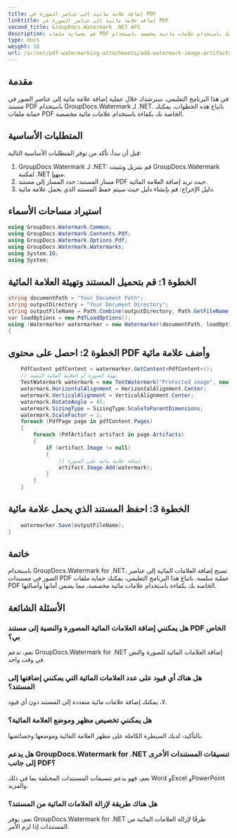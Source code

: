```yaml
---
title: إضافة علامة مائية إلى عناصر الصورة في PDF
linktitle: إضافة علامة مائية إلى عناصر الصورة في PDF
second_title: GroupDocs.Watermark .NET API
description: قم بحماية ملفات PDF الخاصة بك باستخدام علامات مائية مخصصة باستخدام GroupDocs.Watermark لـ .NET. يمكنك بسهولة إضافة علامات مائية نصية أو صورية إلى عناصر الصور في مستندات PDF.
type: docs
weight: 18
url: /ar/net/pdf-watermarking-attachments/add-watermark-image-artifacts-pdf/
---
```

## مقدمة
في هذا البرنامج التعليمي، سنرشدك خلال عملية إضافة علامة مائية إلى عناصر الصور في مستند PDF باستخدام GroupDocs.Watermark لـ .NET. باتباع هذه الخطوات، يمكنك حماية ملفات PDF الخاصة بك بكفاءة باستخدام علامات مائية مخصصة.
## المتطلبات الأساسية
قبل أن نبدأ، تأكد من توفر المتطلبات الأساسية التالية:
1.  GroupDocs.Watermark لـ .NET: قم بتنزيل وتثبيت GroupDocs.Watermark لمكتبة .NET من[هنا](https://releases.groupdocs.com/Watermark/net/).
2. مسار المستند: حدد المسار إلى مستند PDF حيث تريد إضافة العلامة المائية.
3. دليل الإخراج: قم بإنشاء دليل حيث سيتم حفظ المستند الذي يحمل علامة مائية.

## استيراد مساحات الأسماء
```csharp
using GroupDocs.Watermark.Common;
using GroupDocs.Watermark.Contents.Pdf;
using GroupDocs.Watermark.Options.Pdf;
using GroupDocs.Watermark.Watermarks;
using System.IO;
using System;
```
## الخطوة 1: قم بتحميل المستند وتهيئة العلامة المائية
```csharp
string documentPath = "Your Document Path";
string outputDirectory = "Your Document Directory";
string outputFileName = Path.Combine(outputDirectory, Path.GetFileName(documentPath));
var loadOptions = new PdfLoadOptions();
using (Watermarker watermarker = new Watermarker(documentPath, loadOptions))
{
```
## الخطوة 2: احصل على محتوى PDF وأضف علامة مائية
```csharp
	PdfContent pdfContent = watermarker.GetContent<PdfContent>();
	// تهيئة الصورة أو العلامة المائية النصية
	TextWatermark watermark = new TextWatermark("Protected image", new Font("Arial", 8));
	watermark.HorizontalAlignment = HorizontalAlignment.Center;
	watermark.VerticalAlignment = VerticalAlignment.Center;
	watermark.RotateAngle = 45;
	watermark.SizingType = SizingType.ScaleToParentDimensions;
	watermark.ScaleFactor = 1;
	foreach (PdfPage page in pdfContent.Pages)
	{
		foreach (PdfArtifact artifact in page.Artifacts)
		{
			if (artifact.Image != null)
			{
				// إضافة علامة مائية على الصورة
				artifact.Image.Add(watermark);
			}
		}
	}
```
## الخطوة 3: احفظ المستند الذي يحمل علامة مائية
```csharp
	watermarker.Save(outputFileName);
}
```

## خاتمة
باستخدام GroupDocs.Watermark for .NET، تصبح إضافة العلامات المائية إلى عناصر الصور في مستندات PDF عملية سلسة. باتباع هذا البرنامج التعليمي، يمكنك حماية ملفات PDF الخاصة بك بكفاءة باستخدام علامات مائية مخصصة، مما يضمن أمانها وأصالتها.
## الأسئلة الشائعة
### هل يمكنني إضافة العلامات المائية المصورة والنصية إلى مستند PDF الخاص بي؟
نعم، تدعم GroupDocs.Watermark for .NET إضافة العلامات المائية للصورة والنص في وقت واحد.
### هل هناك أي قيود على عدد العلامات المائية التي يمكنني إضافتها إلى المستند؟
لا، يمكنك إضافة علامات مائية متعددة إلى المستند دون أي قيود.
### هل يمكنني تخصيص مظهر وموضع العلامة المائية؟
بالتأكيد، لديك السيطرة الكاملة على مظهر العلامة المائية وموضعها وخصائصها.
### هل يدعم GroupDocs.Watermark for .NET تنسيقات المستندات الأخرى إلى جانب PDF؟
نعم، فهو يدعم تنسيقات المستندات المختلفة بما في ذلك Word وExcel وPowerPoint والمزيد.
### هل هناك طريقة لإزالة العلامات المائية من المستند؟
نعم، يوفر GroupDocs.Watermark for .NET طرقًا لإزالة العلامات المائية من المستندات إذا لزم الأمر.